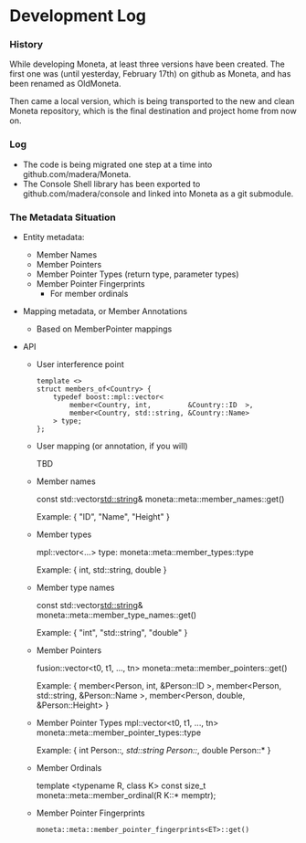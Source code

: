 # Development Log### HistoryWhile developing Moneta, at least three versions have been created. The first one was (until yesterday, February 17th) on github as Moneta, and has been renamed as OldMoneta.Then came a local version, which is being transported to the new and clean Moneta repository, which is the final destination and project home from now on.### Log * The code is being migrated one step at a time into github.com/madera/Moneta. * The Console Shell library has been exported to github.com/madera/console and linked into Moneta as a git submodule.### The Metadata Situation* Entity metadata:	- Member Names	- Member Pointers	- Member Pointer Types (return type, parameter types)	- Member Pointer Fingerprints		- For member ordinals* Mapping metadata, or Member Annotations  - Based on MemberPointer mappings* API  - User interference point		template <>		struct members_of<Country> {			typedef boost::mpl::vector<				member<Country, int,         &Country::ID  >,				member<Country, std::string, &Country::Name>			> type;		};  - User mapping (or annotation, if you will)	TBD  - Member names	const std::vector<std::string>&	moneta::meta::member_names<ET>::get()	Example: { "ID", "Name", "Height" }  - Member types	mpl::vector<...>	type:		moneta::meta::member_types<ET>::type	Example: { int, std::string, double }  - Member type names	const std::vector<std::string>&	moneta::meta::member_type_names<ET>::get()	Example: { "int", "std::string", "double" }  - Member Pointers	fusion::vector<t0, t1, ..., tn>	moneta::meta::member_pointers<ET>::get()	Example: {		member<Person, int,         &Person::ID    >,		member<Person, std::string, &Person::Name  >,		member<Person, double,      &Person::Height>	}  - Member Pointer Types	mpl::vector<t0, t1, ..., tn>	moneta::meta::member_pointer_types<ET>::type	Example: {		int Person::*,		std::string Person::*,		double Person::*	}  - Member Ordinals	template <typename R, class K>	const size_t	moneta::meta::member_ordinal(R K::* memptr);  - Member Pointer Fingerprints  	    moneta::meta::member_pointer_fingerprints<ET>::get()